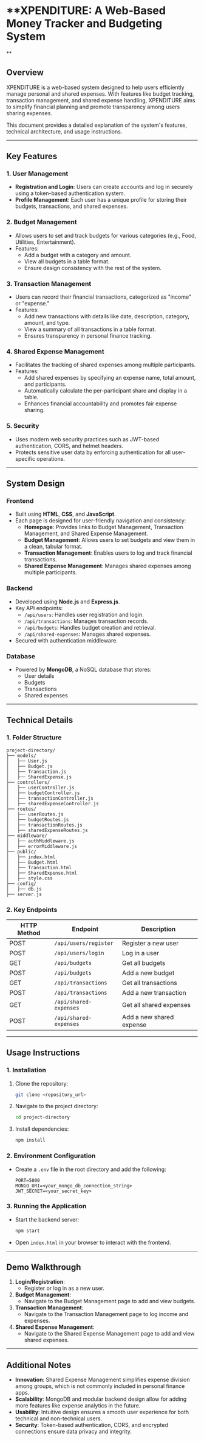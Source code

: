 # **XPENDITURE: A Web-Based Money Tracker and Budgeting System
**

## **Overview**
XPENDITURE is a web-based system designed to help users efficiently manage personal and shared expenses. With features like budget tracking, transaction management, and shared expense handling, XPENDITURE aims to simplify financial planning and promote transparency among users sharing expenses.

This document provides a detailed explanation of the system's features, technical architecture, and usage instructions.

---

## **Key Features**
### **1. User Management**
- **Registration and Login**: Users can create accounts and log in securely using a token-based authentication system.
- **Profile Management**: Each user has a unique profile for storing their budgets, transactions, and shared expenses.

### **2. Budget Management**
- Allows users to set and track budgets for various categories (e.g., Food, Utilities, Entertainment).
- Features:
  - Add a budget with a category and amount.
  - View all budgets in a table format.
  - Ensure design consistency with the rest of the system.

### **3. Transaction Management**
- Users can record their financial transactions, categorized as "income" or "expense."
- Features:
  - Add new transactions with details like date, description, category, amount, and type.
  - View a summary of all transactions in a table format.
  - Ensures transparency in personal finance tracking.

### **4. Shared Expense Management**
- Facilitates the tracking of shared expenses among multiple participants.
- Features:
  - Add shared expenses by specifying an expense name, total amount, and participants.
  - Automatically calculate the per-participant share and display in a table.
  - Enhances financial accountability and promotes fair expense sharing.

### **5. Security**
- Uses modern web security practices such as JWT-based authentication, CORS, and helmet headers.
- Protects sensitive user data by enforcing authentication for all user-specific operations.

---

## **System Design**
### **Frontend**
- Built using **HTML**, **CSS**, and **JavaScript**.
- Each page is designed for user-friendly navigation and consistency:
  - **Homepage**: Provides links to Budget Management, Transaction Management, and Shared Expense Management.
  - **Budget Management**: Allows users to set budgets and view them in a clean, tabular format.
  - **Transaction Management**: Enables users to log and track financial transactions.
  - **Shared Expense Management**: Manages shared expenses among multiple participants.

### **Backend**
- Developed using **Node.js** and **Express.js**.
- Key API endpoints:
  - `/api/users`: Handles user registration and login.
  - `/api/transactions`: Manages transaction records.
  - `/api/budgets`: Handles budget creation and retrieval.
  - `/api/shared-expenses`: Manages shared expenses.
- Secured with authentication middleware.

### **Database**
- Powered by **MongoDB**, a NoSQL database that stores:
  - User details
  - Budgets
  - Transactions
  - Shared expenses

---

## **Technical Details**
### **1. Folder Structure**
```
project-directory/
├── models/
│   ├── User.js
│   ├── Budget.js
│   ├── Transaction.js
│   ├── SharedExpense.js
├── controllers/
│   ├── userController.js
│   ├── budgetController.js
│   ├── transactionController.js
│   ├── sharedExpenseController.js
├── routes/
│   ├── userRoutes.js
│   ├── budgetRoutes.js
│   ├── transactionRoutes.js
│   ├── sharedExpenseRoutes.js
├── middleware/
│   ├── authMiddleware.js
│   ├── errorMiddleware.js
├── public/
│   ├── index.html
│   ├── Budget.html
│   ├── Transaction.html
│   ├── SharedExpense.html
│   ├── style.css
├── config/
│   ├── db.js
├── server.js
```

### **2. Key Endpoints**
| HTTP Method | Endpoint                  | Description                              |
|-------------|---------------------------|------------------------------------------|
| POST        | `/api/users/register`     | Register a new user                     |
| POST        | `/api/users/login`        | Log in a user                           |
| GET         | `/api/budgets`            | Get all budgets                         |
| POST        | `/api/budgets`            | Add a new budget                        |
| GET         | `/api/transactions`       | Get all transactions                    |
| POST        | `/api/transactions`       | Add a new transaction                   |
| GET         | `/api/shared-expenses`    | Get all shared expenses                 |
| POST        | `/api/shared-expenses`    | Add a new shared expense                |

---

## **Usage Instructions**
### **1. Installation**
1. Clone the repository:
   ```bash
   git clone <repository_url>
   ```
2. Navigate to the project directory:
   ```bash
   cd project-directory
   ```
3. Install dependencies:
   ```bash
   npm install
   ```

### **2. Environment Configuration**
- Create a `.env` file in the root directory and add the following:
  ```
  PORT=5000
  MONGO_URI=<your_mongo_db_connection_string>
  JWT_SECRET=<your_secret_key>
  ```

### **3. Running the Application**
- Start the backend server:
  ```bash
  npm start
  ```
- Open `index.html` in your browser to interact with the frontend.

---

## **Demo Walkthrough**
1. **Login/Registration**:
   - Register or log in as a new user.
2. **Budget Management**:
   - Navigate to the Budget Management page to add and view budgets.
3. **Transaction Management**:
   - Navigate to the Transaction Management page to log income and expenses.
4. **Shared Expense Management**:
   - Navigate to the Shared Expense Management page to add and view shared expenses.

---

## **Additional Notes**
- **Innovation**: Shared Expense Management simplifies expense division among groups, which is not commonly included in personal finance apps.
- **Scalability**: MongoDB and modular backend design allow for adding more features like expense analytics in the future.
- **Usability**: Intuitive design ensures a smooth user experience for both technical and non-technical users.
- **Security**: Token-based authentication, CORS, and encrypted connections ensure data privacy and integrity.